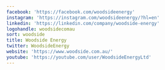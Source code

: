 ```yaml
---
facebook: 'https://facebook.com/woodsideenergy'
instagram: 'https://instagram.com/woodsideenergy/?hl=en'
linkedin: 'https://linkedin.com/company/woodside-energy'
logohandle: woodsidecomau
sort: woodside
title: Woodside Energy
twitter: WoodsideEnergy
website: 'https://www.woodside.com.au/'
youtube: 'https://youtube.com/user/WoodsideEnergyLtd'
---
```

